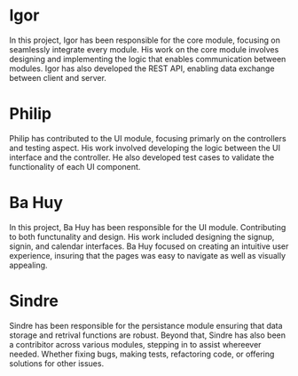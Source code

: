 # Igor

In this project, Igor has been responsible for the core module, focusing on seamlessly integrate every module. His work on the core module involves designing and implementing the logic that enables communication between modules. Igor has also developed the REST API, enabling data exchange between client and server.

# Philip

Philip has contributed to the UI module, focusing primarly on the controllers and testing aspect. His work involved developing the logic between the UI interface and the controller. He also developed test cases to validate the functionality of each UI component.

# Ba Huy

In this project, Ba Huy has been responsible for the UI module.
Contributing to both functunality and design. His work included designing the signup, signin, and calendar interfaces. Ba Huy focused on creating an intuitive user experience, insuring that the pages was easy to navigate as well as visually appealing.

# Sindre

Sindre has been responsible for the persistance module ensuring that data storage and retrival functions are robust.
Beyond that, Sindre has also been a contribitor across various modules, stepping in to assist whereever needed. Whether fixing bugs, making tests, refactoring code, or offering solutions for other issues.
